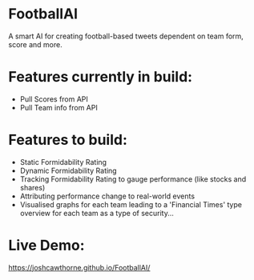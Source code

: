 # FootballAI
A smart AI for creating football-based tweets dependent on team form, score and more.

# Features currently in build:
- Pull Scores from API
- Pull Team info from API

# Features to build:
- Static Formidability Rating
- Dynamic  Formidability Rating
- Tracking Formidability Rating to gauge performance (like stocks and shares)
- Attributing performance change to real-world events
- Visualised graphs for each team leading to a 'Financial Times' type overview for each team as a type of security...

# Live Demo: 
  https://joshcawthorne.github.io/FootballAI/
